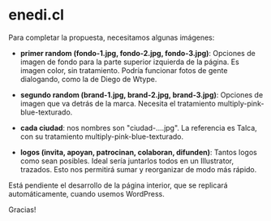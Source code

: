 # enedi.cl

Para completar la propuesta, necesitamos algunas imágenes: 

- **primer random (fondo-1.jpg, fondo-2.jpg, fondo-3.jpg)**: Opciones de imagen de fondo para la parte superior izquierda de la página. Es imagen color, sin tratamiento. Podría funcionar fotos de gente dialogando, como la de Diego de Wtype. 

- **segundo random (brand-1.jpg, brand-2.jpg, brand-3.jpg)**:  Opciones de imagen que va detrás de la marca. Necesita el tratamiento multiply-pink-blue-texturado.

- **cada ciudad**: nos nombres son "ciudad-….jpg". La referencia es Talca, con su tratamiento multiply-pink-blue-texturado.

- **logos (invita, apoyan, patrocinan, colaboran, difunden)**: Tantos logos como sean posibles. Ideal sería juntarlos todos en un Illustrator, trazados. Esto nos permitirá sumar y reorganizar de modo más rápido. 

Está pendiente el desarrollo de la página interior, que se replicará automáticamente, cuando usemos WordPress.

Gracias!
